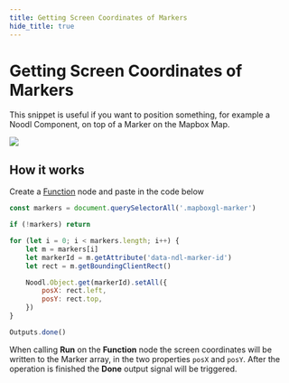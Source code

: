 ```yaml
---
title: Getting Screen Coordinates of Markers
hide_title: true
---
```

# Getting Screen Coordinates of Markers

This snippet is useful if you want to position something, for example a Noodl Component, on top of a Marker on the Mapbox Map.

<div className="ndl-image-with-background l">

![](/library/modules/mapbox/guides/screen-coordinates/meteor.png)

</div>

## How it works

Create a [Function](/nodes/javascript/function) node and paste in the code below

```javascript
const markers = document.querySelectorAll('.mapboxgl-marker')

if (!markers) return

for (let i = 0; i < markers.length; i++) {
    let m = markers[i]
    let markerId = m.getAttribute('data-ndl-marker-id')
    let rect = m.getBoundingClientRect()

    Noodl.Object.get(markerId).setAll({
        posX: rect.left,
        posY: rect.top,
    })
}

Outputs.done()
```

When calling **Run** on the **Function** node the screen coordinates will be written to the Marker array, in the two properties `posX` and `posY`. After the operation is finished the **Done** output signal will be triggered.

